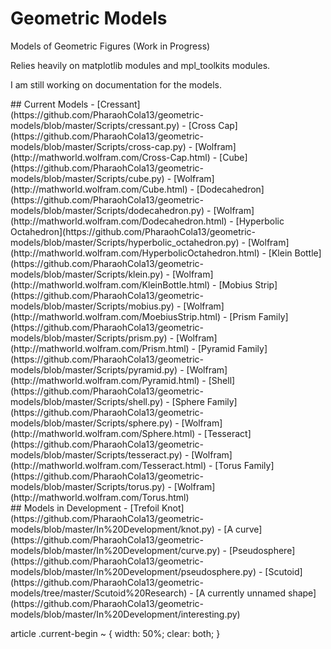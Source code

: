 # Geometric Models
Models of Geometric Figures
(Work in Progress)
 
Relies heavily on matplotlib modules and mpl_toolkits modules.

I am still working on documentation for the models. 
<div class="current-begin"> 
## Current Models
- [Cressant](https://github.com/PharaohCola13/geometric-models/blob/master/Scripts/cressant.py)
- [Cross Cap](https://github.com/PharaohCola13/geometric-models/blob/master/Scripts/cross-cap.py)
  - [Wolfram](http://mathworld.wolfram.com/Cross-Cap.html)
- [Cube](https://github.com/PharaohCola13/geometric-models/blob/master/Scripts/cube.py)
  - [Wolfram](http://mathworld.wolfram.com/Cube.html)
- [Dodecahedron](https://github.com/PharaohCola13/geometric-models/blob/master/Scripts/dodecahedron.py)
  - [Wolfram](http://mathworld.wolfram.com/Dodecahedron.html)
- [Hyperbolic Octahedron](https://github.com/PharaohCola13/geometric-models/blob/master/Scripts/hyperbolic_octahedron.py)
  - [Wolfram](http://mathworld.wolfram.com/HyperbolicOctahedron.html)
- [Klein Bottle](https://github.com/PharaohCola13/geometric-models/blob/master/Scripts/klein.py)
  - [Wolfram](http://mathworld.wolfram.com/KleinBottle.html)
- [Mobius Strip](https://github.com/PharaohCola13/geometric-models/blob/master/Scripts/mobius.py)
  - [Wolfram](http://mathworld.wolfram.com/MoebiusStrip.html)
- [Prism Family](https://github.com/PharaohCola13/geometric-models/blob/master/Scripts/prism.py)
  - [Wolfram](http://mathworld.wolfram.com/Prism.html)
- [Pyramid Family](https://github.com/PharaohCola13/geometric-models/blob/master/Scripts/pyramid.py)
  - [Wolfram](http://mathworld.wolfram.com/Pyramid.html)
- [Shell](https://github.com/PharaohCola13/geometric-models/blob/master/Scripts/shell.py)
- [Sphere Family](https://github.com/PharaohCola13/geometric-models/blob/master/Scripts/sphere.py)
  - [Wolfram](http://mathworld.wolfram.com/Sphere.html)
- [Tesseract](https://github.com/PharaohCola13/geometric-models/blob/master/Scripts/tesseract.py)
  - [Wolfram](http://mathworld.wolfram.com/Tesseract.html)
- [Torus Family](https://github.com/PharaohCola13/geometric-models/blob/master/Scripts/torus.py)
  - [Wolfram](http://mathworld.wolfram.com/Torus.html)
</div>

<div class="current-end">
## Models in Development
- [Trefoil Knot](https://github.com/PharaohCola13/geometric-models/blob/master/In%20Development/knot.py)
- [A curve](https://github.com/PharaohCola13/geometric-models/blob/master/In%20Development/curve.py)
- [Pseudosphere](https://github.com/PharaohCola13/geometric-models/blob/master/In%20Development/pseudosphere.py)
- [Scutoid](https://github.com/PharaohCola13/geometric-models/tree/master/Scutoid%20Research)
- [A currently unnamed shape](https://github.com/PharaohCola13/geometric-models/blob/master/In%20Development/interesting.py)
</div>

article .current-begin ~ {
	width: 50%;
	clear: both;
	}
